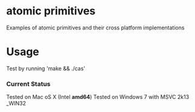 atomic primitives
=================

Examples of atomic primitives and their cross platform implementations

# Usage

Test by running 'make && ./cas'

### Current Status

Tested on Mac oS X (Intel __amd64__)
Tested on Windows 7 with MSVC 2k13 _WIN32
